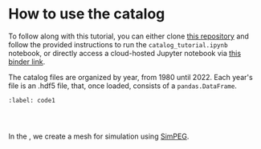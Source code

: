 # How to use the catalog

To follow along with this tutorial, you can either clone [this repository](https://github.com/jbbutler/AR-Catalog-Tutorial) and follow the provided instructions to run the `catalog_tutorial.ipynb` notebook, or directly access a cloud-hosted Jupyter notebook via [this binder link](https://mybinder.org/v2/gh/jbbutler/AR-Catalog-Tutorial/HEAD?labpath=catalog_tutorial.ipynb).

The catalog files are organized by year, from 1980 until 2022. Each year's file is an .hdf5 file, that, once loaded, consists of a `pandas.DataFrame`.

```{code} python
:label: code1




```

In the [](#my-program), we create a mesh for simulation using [SimPEG](https://discretize.simpeg.xyz/).
